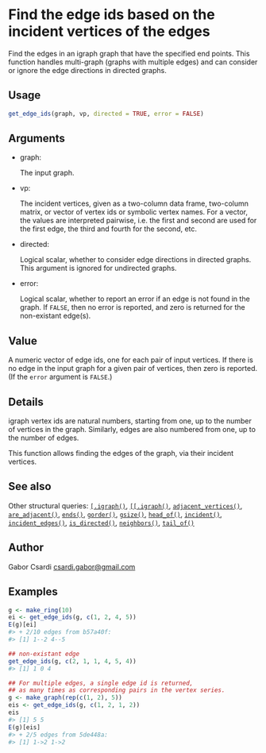# Find the edge ids based on the incident vertices of the edges

Find the edges in an igraph graph that have the specified end points.
This function handles multi-graph (graphs with multiple edges) and can
consider or ignore the edge directions in directed graphs.

## Usage

``` r
get_edge_ids(graph, vp, directed = TRUE, error = FALSE)
```

## Arguments

- graph:

  The input graph.

- vp:

  The incident vertices, given as a two-column data frame, two-column
  matrix, or vector of vertex ids or symbolic vertex names. For a
  vector, the values are interpreted pairwise, i.e. the first and second
  are used for the first edge, the third and fourth for the second, etc.

- directed:

  Logical scalar, whether to consider edge directions in directed
  graphs. This argument is ignored for undirected graphs.

- error:

  Logical scalar, whether to report an error if an edge is not found in
  the graph. If `FALSE`, then no error is reported, and zero is returned
  for the non-existant edge(s).

## Value

A numeric vector of edge ids, one for each pair of input vertices. If
there is no edge in the input graph for a given pair of vertices, then
zero is reported. (If the `error` argument is `FALSE`.)

## Details

igraph vertex ids are natural numbers, starting from one, up to the
number of vertices in the graph. Similarly, edges are also numbered from
one, up to the number of edges.

This function allows finding the edges of the graph, via their incident
vertices.

## See also

Other structural queries:
[`[.igraph()`](https://r.igraph.org/reference/sub-.igraph.md),
[`[[.igraph()`](https://r.igraph.org/reference/sub-sub-.igraph.md),
[`adjacent_vertices()`](https://r.igraph.org/reference/adjacent_vertices.md),
[`are_adjacent()`](https://r.igraph.org/reference/are_adjacent.md),
[`ends()`](https://r.igraph.org/reference/ends.md),
[`gorder()`](https://r.igraph.org/reference/gorder.md),
[`gsize()`](https://r.igraph.org/reference/gsize.md),
[`head_of()`](https://r.igraph.org/reference/head_of.md),
[`incident()`](https://r.igraph.org/reference/incident.md),
[`incident_edges()`](https://r.igraph.org/reference/incident_edges.md),
[`is_directed()`](https://r.igraph.org/reference/is_directed.md),
[`neighbors()`](https://r.igraph.org/reference/neighbors.md),
[`tail_of()`](https://r.igraph.org/reference/tail_of.md)

## Author

Gabor Csardi <csardi.gabor@gmail.com>

## Examples

``` r
g <- make_ring(10)
ei <- get_edge_ids(g, c(1, 2, 4, 5))
E(g)[ei]
#> + 2/10 edges from b57a40f:
#> [1] 1--2 4--5

## non-existant edge
get_edge_ids(g, c(2, 1, 1, 4, 5, 4))
#> [1] 1 0 4

## For multiple edges, a single edge id is returned,
## as many times as corresponding pairs in the vertex series.
g <- make_graph(rep(c(1, 2), 5))
eis <- get_edge_ids(g, c(1, 2, 1, 2))
eis
#> [1] 5 5
E(g)[eis]
#> + 2/5 edges from 5de448a:
#> [1] 1->2 1->2
```
